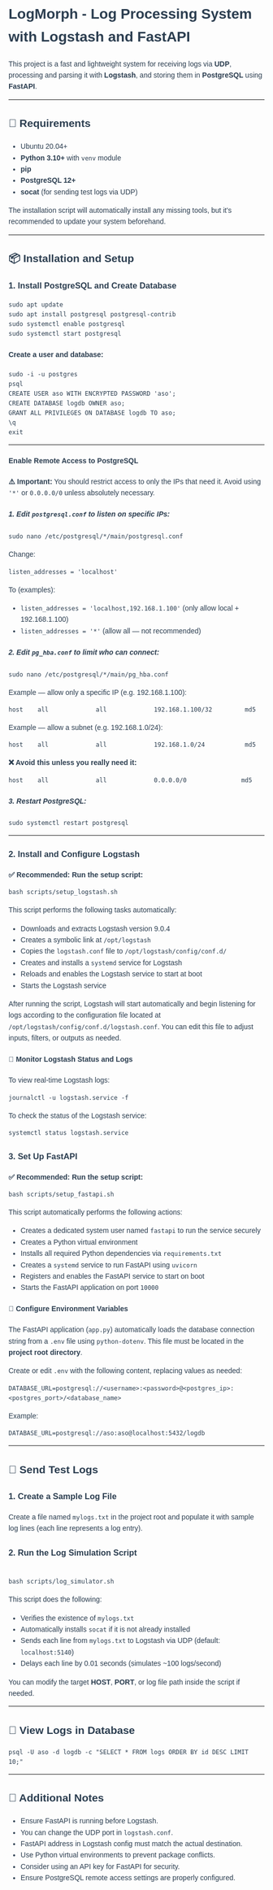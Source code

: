 <!DOCTYPE html>
<html lang="en">
<body style="font-family: Arial, sans-serif; color: #2c3e50; line-height: 1.6;">

<h1>LogMorph - Log Processing System with Logstash and FastAPI</h1>

<p>This project is a fast and lightweight system for receiving logs via <strong>UDP</strong>, processing and parsing it with <strong>Logstash</strong>, and storing them in <strong>PostgreSQL</strong> using <strong>FastAPI</strong>.</p>

<hr>

<h2>🔧 Requirements</h2>
<ul>
  <li>Ubuntu 20.04+</li>
  <li><strong>Python 3.10+</strong> with <code>venv</code> module</li>
  <li><strong>pip</strong></li>
  <li><strong>PostgreSQL 12+</strong></li>
  <li><strong>socat</strong> (for sending test logs via UDP)</li>
</ul>

<p>The installation script will automatically install any missing tools, but it's recommended to update your system beforehand.</p>

<hr>

<h2>📦 Installation and Setup</h2>

<h3>1. Install PostgreSQL and Create Database</h3>
<pre><code>sudo apt update
sudo apt install postgresql postgresql-contrib
sudo systemctl enable postgresql
sudo systemctl start postgresql
</code></pre>

<h4>Create a user and database:</h4>
<pre><code>sudo -i -u postgres
psql
CREATE USER aso WITH ENCRYPTED PASSWORD 'aso';
CREATE DATABASE logdb OWNER aso;
GRANT ALL PRIVILEGES ON DATABASE logdb TO aso;
\q
exit
</code></pre>

<hr>

<h4>Enable Remote Access to PostgreSQL</h4>

<p><strong>⚠️ Important:</strong> You should restrict access to only the IPs that need it. Avoid using <code>'*'</code> or <code>0.0.0.0/0</code> unless absolutely necessary.</p>

<h5>1. Edit <code>postgresql.conf</code> to listen on specific IPs:</h5>
<pre><code>sudo nano /etc/postgresql/*/main/postgresql.conf</code></pre>
<p>Change:</p>
<pre><code>listen_addresses = 'localhost'</code></pre>
<p>To (examples):</p>
<ul>
  <li><code>listen_addresses = 'localhost,192.168.1.100'</code> (only allow local + 192.168.1.100)</li>
  <li><code>listen_addresses = '*'</code> (allow all — not recommended)</li>
</ul>

<h5>2. Edit <code>pg_hba.conf</code> to limit who can connect:</h5>
<pre><code>sudo nano /etc/postgresql/*/main/pg_hba.conf</code></pre>

<p>Example — allow only a specific IP (e.g. 192.168.1.100):</p>
<pre><code>host    all             all             192.168.1.100/32         md5</code></pre>

<p>Example — allow a subnet (e.g. 192.168.1.0/24):</p>
<pre><code>host    all             all             192.168.1.0/24           md5</code></pre>

<p><strong>❌ Avoid this unless you really need it:</strong></p>
<pre><code>host    all             all             0.0.0.0/0               md5</code></pre>

<h5>3. Restart PostgreSQL:</h5>
<pre><code>sudo systemctl restart postgresql</code></pre>

<hr>

<h3>2. Install and Configure Logstash</h3>

<p><strong>✅ Recommended: Run the setup script:</strong></p>
<pre><code>bash scripts/setup_logstash.sh</code></pre>

<p>This script performs the following tasks automatically:</p>
<ul>
  <li>Downloads and extracts Logstash version 9.0.4</li>
  <li>Creates a symbolic link at <code>/opt/logstash</code></li>
  <li>Copies the <code>logstash.conf</code> file to <code>/opt/logstash/config/conf.d/</code></li>
  <li>Creates and installs a <code>systemd</code> service for Logstash</li>
  <li>Reloads and enables the Logstash service to start at boot</li>
  <li>Starts the Logstash service</li>
</ul>

<p>After running the script, Logstash will start automatically and begin listening for logs according to the configuration file located at <code>/opt/logstash/config/conf.d/logstash.conf</code>. You can edit this file to adjust inputs, filters, or outputs as needed.</p>

<h4>📡 Monitor Logstash Status and Logs</h4>
<p>To view real-time Logstash logs:</p>
<pre><code>journalctl -u logstash.service -f</code></pre>

<p>To check the status of the Logstash service:</p>
<pre><code>systemctl status logstash.service</code></pre>

<h3>3. Set Up FastAPI</h3>

<p><strong>✅ Recommended: Run the setup script:</strong></p>
<pre><code>bash scripts/setup_fastapi.sh</code></pre>

<p>This script automatically performs the following actions:</p>
<ul>
  <li>Creates a dedicated system user named <code>fastapi</code> to run the service securely</li>
  <li>Creates a Python virtual environment</li>
  <li>Installs all required Python dependencies via <code>requirements.txt</code></li>
  <li>Creates a <code>systemd</code> service to run FastAPI using <code>uvicorn</code></li>
  <li>Registers and enables the FastAPI service to start on boot</li>
  <li>Starts the FastAPI application on port <code>10000</code></li>
</ul>

<h4>🔐 Configure Environment Variables</h4>
<p>The FastAPI application (<code>app.py</code>) automatically loads the database connection string from a <code>.env</code> file using <code>python-dotenv</code>. This file must be located in the <strong>project root directory</strong>.</p>

<p>Create or edit <code>.env</code> with the following content, replacing values as needed:</p>
<pre><code>DATABASE_URL=postgresql://&lt;username&gt;:&lt;password&gt;@&lt;postgres_ip&gt;:&lt;postgres_port&gt;/&lt;database_name&gt;</code></pre>

<p>Example:</p>
<pre><code>DATABASE_URL=postgresql://aso:aso@localhost:5432/logdb</code></pre>

<hr>

<h2>🚀 Send Test Logs</h2>

<h3>1. Create a Sample Log File</h3>
<p>Create a file named <code>mylogs.txt</code> in the project root and populate it with sample log lines (each line represents a log entry).</p>

<h3>2. Run the Log Simulation Script</h3>
<pre><code>
bash scripts/log_simulator.sh
</code></pre>

<p>This script does the following:</p>
<ul>
  <li>Verifies the existence of <code>mylogs.txt</code></li>
  <li>Automatically installs <code>socat</code> if it is not already installed</li>
  <li>Sends each line from <code>mylogs.txt</code> to Logstash via UDP (default: <code>localhost:5140</code>)</li>
  <li>Delays each line by 0.01 seconds (simulates ~100 logs/second)</li>
</ul>

<p>You can modify the target <strong>HOST</strong>, <strong>PORT</strong>, or log file path inside the script if needed.</p>

<hr>

<h2>🧾 View Logs in Database</h2>
<pre><code>psql -U aso -d logdb -c "SELECT * FROM logs ORDER BY id DESC LIMIT 10;"</code></pre>

<hr>

<h2>📌 Additional Notes</h2>
<ul>
  <li>Ensure FastAPI is running before Logstash.</li>
  <li>You can change the UDP port in <code>logstash.conf</code>.</li>
  <li>FastAPI address in Logstash config must match the actual destination.</li>
  <li>Use Python virtual environments to prevent package conflicts.</li>
  <li>Consider using an API key for FastAPI for security.</li>
  <li>Ensure PostgreSQL remote access settings are properly configured.</li>
</ul>

</body>
</html>
